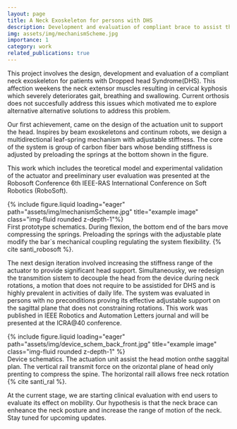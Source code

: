 ```yaml
---
layout: page
title: A Neck Exoskeleton for persons with DHS
description: Development and evaluation of compliant brace to assist the neck mobility of user with DHS
img: assets/img/mechanismScheme.jpg
importance: 1
category: work
related_publications: true
---
```



This project involves the design, development and evaluation of a compliant neck exoskeleton for patients with Dropped head Syndrome(DHS). This affection weekens the neck extensor muscles resulting in cervical kyphosis which severely deteriorates gait, breathing and swallowing. Current orthosis does not succesfully address this issues which motivated me to explore alternative alternative solutions to address this problem.

Our first achievement, came on the design of the actuation unit to support the head. Inspires by beam exoskeletons and continum robots, we design a multidirectional leaf-spring mechanism with adjustable stiffness. The core of the system is group of carbon fiber bars whose bending stiffness is adjusted by preloading the springs at the bottom shown in the figure.

This work which includes the teoretical model and experimental validation of the actuator and preeliminary user evaluation was presented at the Robosoft Conference 6th IEEE-RAS International Conference on Soft Robotics (RoboSoft).
<div class="row">
    <div class="col-sm-６ mt-3 mt-md-0">
        {% include figure.liquid loading="eager" path="assets/img/mechanismScheme.jpg" title="example image" class="img-fluid rounded z-depth-1"%}
    </div>
</div>
<div class="caption">
    First prototype schematics. During flexion, the bottom end of the bars move compressing the springs. Preloading the springs with the adjustable plate modify the bar`s mechanical coupling regulating the system flexibility. {% cite santi_robosoft %}. 
</div>
 
The next design iteration involved increasing the stiffness range of the actuator to provide significant head support. Simultaneousky, we redesign the transmition sistem to decouple the head from the device during neck rotations, a motion that does not require to be assistided for DHS and is highly prevalent in activities of daily life. 
The system was evaluated in persons with no preconditions proving its effective adjustable support on the sagittal plane that does not constraining rotations. This work was published in IEEE Robotics and Automation Letters journal and will be presented at the ICRA@40 conference. 

<div class="row">
    <div class="col-sm mt-3 mt-md-0">
        {% include figure.liquid loading="eager" path="assets/img/device_schem_back_front.jpg" title="example image" class="img-fluid rounded z-depth-1" %}
    </div>
</div>
<div class="caption">
    Device schematics. The actuation unit assist the head motion onthe saggital plan. The vertical rail transmit force on the orizontal plane of head only prenting to compress the spine. The horizontal raill allows free neck rotation {% cite santi_ral %}. 
</div>

At the current stage, we are starting clinical evaluation with end users to evaluate its effect on mobility. Our hypothesis is that the neck brace can enheance the neck posture and increase the range of motion of the neck. Stay tuned for upcoming updates.  